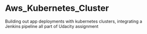 # Aws_Kubernetes_Cluster
Building out app deployments with kubernetes clusters, integrating a Jenkins pipeline all part of Udacity assignment
